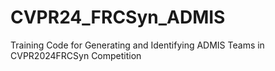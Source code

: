 # CVPR24_FRCSyn_ADMIS
Training Code for Generating and Identifying ADMIS Teams in CVPR2024FRCSyn Competition
